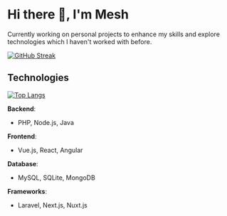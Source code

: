 # Hi there 👋, I'm Mesh

Currently working on personal projects to enhance my skills and explore technologies which I haven't worked with before.

[![GitHub Streak](https://streak-stats.demolab.com?user=meshu-dev&mode=weekly)](https://git.io/streak-stats)

## Technologies

[![Top Langs](https://github-readme-stats.vercel.app/api/top-langs/?username=meshu-dev&langs_count=6&layout=compact)](https://github.com/meshu-dev/github-readme-stats)

**Backend**:
- PHP, Node.js, Java

**Frontend**:
- Vue.js, React, Angular

**Database**:
- MySQL, SQLite, MongoDB

**Frameworks**:
- Laravel, Next.js, Nuxt.js
